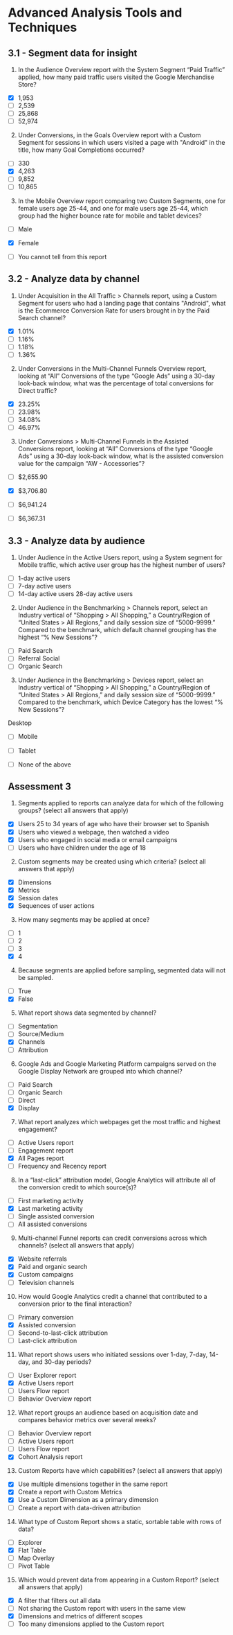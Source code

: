 # Advanced Analysis Tools and Techniques


## 3.1 - Segment data for insight

1. In the Audience Overview report with the System Segment “Paid Traffic” applied, how many paid traffic users visited the Google Merchandise Store?

- [x] 1,953
- [ ] 2,539
- [ ] 25,868
- [ ] 52,974

2. Under Conversions, in the Goals Overview report with a Custom Segment for sessions in which users visited a page with "Android" in the title, how many Goal Completions occurred?

- [ ] 330
- [x] 4,263
- [ ] 9,852
- [ ] 10,865

3. In the Mobile Overview report comparing two Custom Segments, one for female users age 25-44, and one for male users age 25-44, which group had the higher bounce rate for mobile and tablet devices?

- [ ] Male
- [x] Female
- [ ] You cannot tell from this report


## 3.2 - Analyze data by channel

1. Under Acquisition in the All Traffic > Channels report, using a Custom Segment for users who had a landing page that contains "Android", what is the Ecommerce Conversion Rate for users brought in by the Paid Search channel?


- [x] 1.01%
- [ ] 1.16%
- [ ] 1.18%
- [ ] 1.36%

2. Under Conversions in the Multi-Channel Funnels Overview report, looking at “All” Conversions of the type “Google Ads” using a 30-day look-back window, what was the percentage of total conversions for Direct traffic?

- [x] 23.25%
- [ ] 23.98%
- [ ] 34.08%
- [ ] 46.97%

3. Under Conversions > Multi-Channel Funnels in the Assisted Conversions report, looking at “All” Conversions of the type “Google Ads” using a 30-day look-back window, what is the assisted conversion value for the campaign “AW - Accessories”?

- [ ] $2,655.90
- [x] $3,706.80
- [ ] $6,941.24
- [ ] $6,367.31


## 3.3 - Analyze data by audience

1. Under Audience in the Active Users report, using a System segment for Mobile traffic, which active user group has the highest number of users?

- [ ] 1-day active users
- [ ] 7-day active users
- [ ] 14-day active users
 28-day active users

2. Under Audience in the Benchmarking > Channels report, select an Industry vertical of “Shopping > All Shopping,” a Country/Region of “United States > All Regions,” and daily session size of “5000-9999.” Compared to the benchmark, which default channel grouping has the highest “% New Sessions”?

- [ ] Paid Search
- [ ] Referral
 Social
- [ ] Organic Search

3. Under Audience in the Benchmarking > Devices report, select an Industry vertical of “Shopping > All Shopping,” a Country/Region of “United States > All Regions,” and daily session size of “5000-9999.” Compared to the benchmark, which Device Category has the lowest “% New Sessions”?

 Desktop
- [ ] Mobile
- [ ] Tablet
- [ ] None of the above


## Assessment 3

1. Segments applied to reports can analyze data for which of the following groups? (select all answers that apply)

- [x] Users 25 to 34 years of age who have their browser set to Spanish
- [x] Users who viewed a webpage, then watched a video
- [x] Users who engaged in social media or email campaigns
- [ ] Users who have children under the age of 18

2. Custom segments may be created using which criteria? (select all answers that apply)

- [x] Dimensions
- [x] Metrics
- [x] Session dates
- [x] Sequences of user actions

3. How many segments may be applied at once?

- [ ] 1
- [ ] 2
- [ ] 3
- [x] 4

4. Because segments are applied before sampling, segmented data will not be sampled.

- [ ] True
- [x] False

5. What report shows data segmented by channel?

- [ ] Segmentation
- [ ] Source/Medium
- [x] Channels
- [ ] Attribution

6. Google Ads and Google Marketing Platform campaigns served on the Google Display Network are grouped into which channel?

- [ ] Paid Search
- [ ] Organic Search
- [ ] Direct
- [x] Display

7. What report analyzes which webpages get the most traffic and highest engagement?

- [ ] Active Users report
- [ ] Engagement report
- [x] All Pages report
- [ ] Frequency and Recency report

8. In a “last-click” attribution model, Google Analytics will attribute all of the conversion credit to which source(s)?

- [ ] First marketing activity
- [x] Last marketing activity
- [ ] Single assisted conversion
- [ ] All assisted conversions

9. Multi-channel Funnel reports can credit conversions across which channels? (select all answers that apply)

- [x] Website referrals
- [x] Paid and organic search
- [x] Custom campaigns
- [ ] Television channels

10. How would Google Analytics credit a channel that contributed to a conversion prior to the final interaction?

- [ ] Primary conversion
- [x] Assisted conversion
- [ ] Second-to-last-click attribution
- [ ] Last-click attribution

11. What report shows users who initiated sessions over 1-day, 7-day, 14-day, and 30-day periods?

- [ ] User Explorer report
- [x] Active Users report
- [ ] Users Flow report
- [ ] Behavior Overview report

12. What report groups an audience based on acquisition date and compares behavior metrics over several weeks?

- [ ] Behavior Overview report
- [ ] Active Users report
- [ ] Users Flow report
- [x] Cohort Analysis report

13. Custom Reports have which capabilities? (select all answers that apply)

- [x] Use multiple dimensions together in the same report
- [x] Create a report with Custom Metrics
- [x] Use a Custom Dimension as a primary dimension
- [ ] Create a report with data-driven attribution

14. What type of Custom Report shows a static, sortable table with rows of data?

- [ ] Explorer
- [x] Flat Table
- [ ] Map Overlay
- [ ] Pivot Table

15. Which would prevent data from appearing in a Custom Report? (select all answers that apply)

- [x] A filter that filters out all data
- [ ] Not sharing the Custom report with users in the same view
- [x] Dimensions and metrics of different scopes
- [ ] Too many dimensions applied to the Custom report
